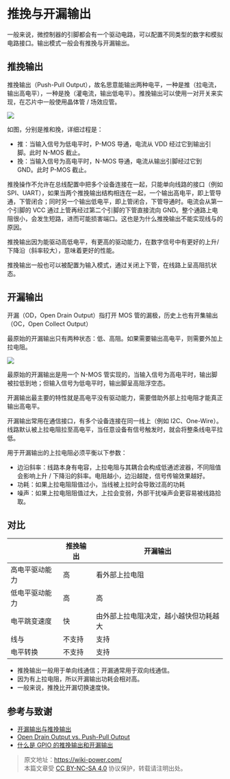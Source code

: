 # 推挽与开漏输出

一般来说，微控制器的引脚都会有一个驱动电路，可以配置不同类型的数字和模拟电路接口。输出模式一般会有推挽与开漏输出。

## 推挽输出

推挽输出（Push-Pull Output），故名思意能输出两种电平，一种是推（拉电流，输出高电平），一种是挽（灌电流，输出低电平）。推挽输出可以使用一对开关来实现，在芯片中一般使用晶体管 / 场效应管。

![](https://media.wiki-power.com/img/20211227095254.png)

如图，分别是推和挽，详细过程是：

- 推：当输入信号为低电平时，P-MOS 导通，电流从 VDD 经过它到输出引脚。此时 N-MOS 截止。
- 挽：当输入信号为高电平时，N-MOS 导通，电流从输出引脚经过它到 GND。此时 P-MOS 截止。

推挽操作不允许在总线配置中把多个设备连接在一起，只能单向线路的接口（例如 SPI、UART），如果当两个推挽输出结构相连在一起，一个输出高电平，即上管导通，下管闭合；同时另一个输出低电平，即上管闭合，下管导通时。电流会从第一个引脚的 VCC 通过上管再经过第二个引脚的下管直接流向 GND。整个通路上电阻很小，会发生短路，进而可能损害端口。这也是为什么推挽输出不能实现线与的原因。

推挽输出因为能驱动高低电平，有更高的驱动能力，在数字信号中有更好的上升/下降沿（斜率较大），意味着更好的性能。

推挽输出一般也可以被配置为输入模式，通过关闭上下管，在线路上呈高阻抗状态。

## 开漏输出

开漏（OD，Open Drain Output）指打开 MOS 管的漏极，历史上也有开集输出（OC，Open Collect Output）

最原始的开漏输出只有两种状态：低、高阻。如果需要输出高电平，则需要外加上拉电阻。

![](https://media.wiki-power.com/img/20211228172532.png)

最原始的开漏输出是用一个 N-MOS 管实现的，当输入信号为高电平时，输出脚被拉低到地；但输入信号为低电平时，输出脚呈高阻浮空态。

开漏输出最主要的特性就是高电平没有驱动能力，需要借助外部上拉电阻才能真正输出高电平。

开漏输出常用在通信接口，有多个设备连接在同一线上（例如 I2C、One-Wire）。线路默认被上拉电阻拉至高电平，当任意设备有信号触发时，就会将整条线电平拉低。

用于开漏输出的上拉电阻必须平衡以下参数：

- 边沿斜率：线路本身有电容，上拉电阻与其耦合会构成低通滤波器，不同阻值会影响上升 / 下降沿的斜率。电阻越小，边沿越陡，信号传输效果越好。
- 功耗：如果上拉电阻阻值过小，当线被上拉时会导致过高的功耗
- 噪声：如果上拉电阻阻值过大，上拉会变弱，外部干扰噪声会更容易被线路拾取。

## 对比

|                | 推挽输出 | 开漏输出                               |
| -------------- | -------- | -------------------------------------- |
| 高电平驱动能力 | 高       | 看外部上拉电阻                         |
| 低电平驱动能力 | 高       | 高                                     |
| 电平跳变速度   | 快       | 由外部上拉电阻决定，越小越快但功耗越大 |
| 线与           | 不支持   | 支持                                   |
| 电平转换       | 不支持   | 支持                                   |

- 推挽输出一般用于单向线通信；开漏通常用于双向线通信。
- 因为有上拉电阻，所以开漏输出功耗会相对高。
- 一般来说，推挽比开漏切换速度快。

## 参考与致谢

- [开漏输出与推挽输出](https://zhuanlan.zhihu.com/p/41942876)
- [Open Drain Output vs. Push-Pull Output](https://open4tech.com/open-drain-output-vs-push-pull-output/)
- [什么是 GPIO 的推挽输出和开漏输出](https://mp.weixin.qq.com/s/bNfSBfYKt_IKnFPvrCYD9Q)

> 原文地址：<https://wiki-power.com/>  
> 本篇文章受 [CC BY-NC-SA 4.0](https://creativecommons.org/licenses/by/4.0/deed.zh) 协议保护，转载请注明出处。
